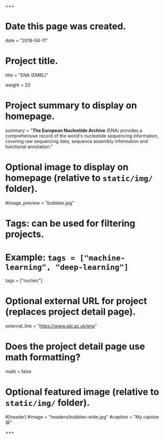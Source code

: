 +++
# Date this page was created.
date = "2018-04-11"

# Project title.
title = "ENA (EMBL)"

weight = 20
# Project summary to display on homepage.
summary = "**The European Nucleotide Archive** (ENA) provides a comprehensive record of the world's nucleotide sequencing information, covering raw sequencing data, sequence assembly information and functional annotation."

# Optional image to display on homepage (relative to `static/img/` folder).
#image_preview = "bubbles.jpg"

# Tags: can be used for filtering projects.
# Example: `tags = ["machine-learning", "deep-learning"]`
tags = ["nucleic"]

# Optional external URL for project (replaces project detail page).
external_link = "https://www.ebi.ac.uk/ena"

# Does the project detail page use math formatting?
math = false

# Optional featured image (relative to `static/img/` folder).
#[header]
#image = "headers/bubbles-wide.jpg"
#caption = "My caption :smile:"


+++
